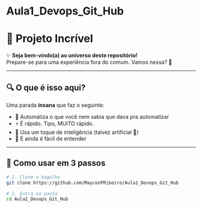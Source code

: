 # Aula1_Devops_Git_Hub

# 🚀 Projeto Incrível

✨ **Seja bem-vindo(a) ao universo deste repositório!**  
Prepare-se para uma experiência fora do comum. Vamos nessa? 🌌

---

## 🔍 O que é isso aqui?

Uma parada **insana** que faz o seguinte:

- 🔧 Automatiza o que você nem sabia que dava pra automatizar
- ⚡ É rápido. Tipo, MUITO rápido.
- 🧠 Usa um toque de inteligência (talvez artificial 👀)
- 💎 E ainda é fácil de entender

---

## 🧪 Como usar em 3 passos

```bash
# 1. Clone o bagulho
git clone https://github.com/MayconPRibeiro/Aula1_Devops_Git_Hub

# 2. Entra na pasta
cd Aula1_Devops_Git_Hub
